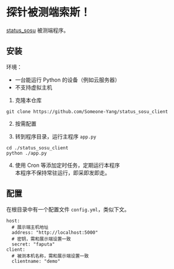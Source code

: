 # 探针被测端索斯！

[status_sosu](https://github.com/Someone-Yang/status_sosu) 被测端程序。

## 安装

环境：

- 一台能运行 Python 的设备（例如云服务器）
- 不支持虚拟主机

1. 克隆本仓库

```
git clone https://github.com/Someone-Yang/status_sosu_client
```

2. 按需配置

3. 转到程序目录，运行主程序 `app.py`

```
cd ./status_sosu_client
python ./app.py
```

4. 使用 Cron 等添加定时任务，定期运行本程序  
本程序不保持常驻运行，即采即发即走。

## 配置

在根目录中有一个配置文件 `config.yml`，类似下文。

```
host:
  # 展示端主机地址
  address: "http://localhost:5000"
  # 密钥，需和展示端设置一致
  secret: "faputa"
client:
  # 被测本机名称，需和展示端设置一致
  clientname: "demo"
```